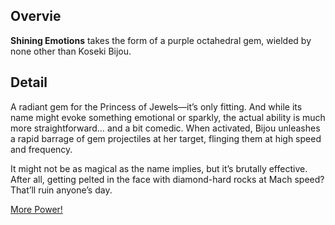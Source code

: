 <!-- title: Shining Emotions -->
<!-- quote: Shining Emotion! Wow, I'm powerful -->
<!-- chapter: 0 -->
<!-- images: (Bijou's first time weilding Shining Emotions), (Shining Emotions viewed from the inventory), (Shining Emotions' ability activated) -->
<!-- model: true -->

## Overvie

**Shining Emotions** takes the form of a purple octahedral gem, wielded by none other than Koseki Bijou.

## Detail

A radiant gem for the Princess of Jewels—it’s only fitting. And while its name might evoke something emotional or sparkly, the actual ability is much more straightforward… and a bit comedic. When activated, Bijou unleashes a rapid barrage of gem projectiles at her target, flinging them at high speed and frequency.

It might not be as magical as the name implies, but it’s brutally effective. After all, getting pelted in the face with diamond-hard rocks at Mach speed? That’ll ruin anyone’s day.

[More Power!](#embed:https://www.youtube.com/live/Fr6yMByDTIs?feature=shared&t=8524)
